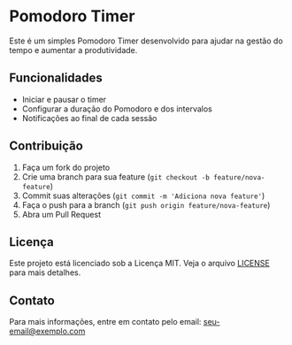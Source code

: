 # Pomodoro Timer

Este é um simples Pomodoro Timer desenvolvido para ajudar na gestão do tempo e aumentar a produtividade.

## Funcionalidades

- Iniciar e pausar o timer
- Configurar a duração do Pomodoro e dos intervalos
- Notificações ao final de cada sessão

## Contribuição

1. Faça um fork do projeto
2. Crie uma branch para sua feature (`git checkout -b feature/nova-feature`)
3. Commit suas alterações (`git commit -m 'Adiciona nova feature'`)
4. Faça o push para a branch (`git push origin feature/nova-feature`)
5. Abra um Pull Request

## Licença

Este projeto está licenciado sob a Licença MIT. Veja o arquivo [LICENSE](LICENSE) para mais detalhes.

## Contato

Para mais informações, entre em contato pelo email: [seu-email@exemplo.com](mailto:seu-email@exemplo.com)